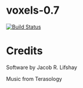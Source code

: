 voxels-0.7
==========
[![Build Status](https://travis-ci.org/programmerjake/voxels-0.7.svg?branch=master)](https://travis-ci.org/programmerjake/voxels-0.7)

Credits
=======

Software by Jacob R. Lifshay

Music from Terasology
